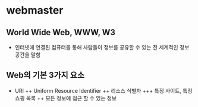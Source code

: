 # webmaster

## World Wide Web, WWW, W3
+ 인터넷에 연결된 컴퓨터를 통해 사람들이 정보를 공유할 수 있는 전 세계적인 정보 공간을 말함

## Web의 기본 3가지 요소
+ URI
++ Uniform Resource Identifier
++ 리소스 식별자
+++ 특정 사이트, 특정 쇼핑 목록
++ 모든 정보에 접근 할 수 있는 정보
